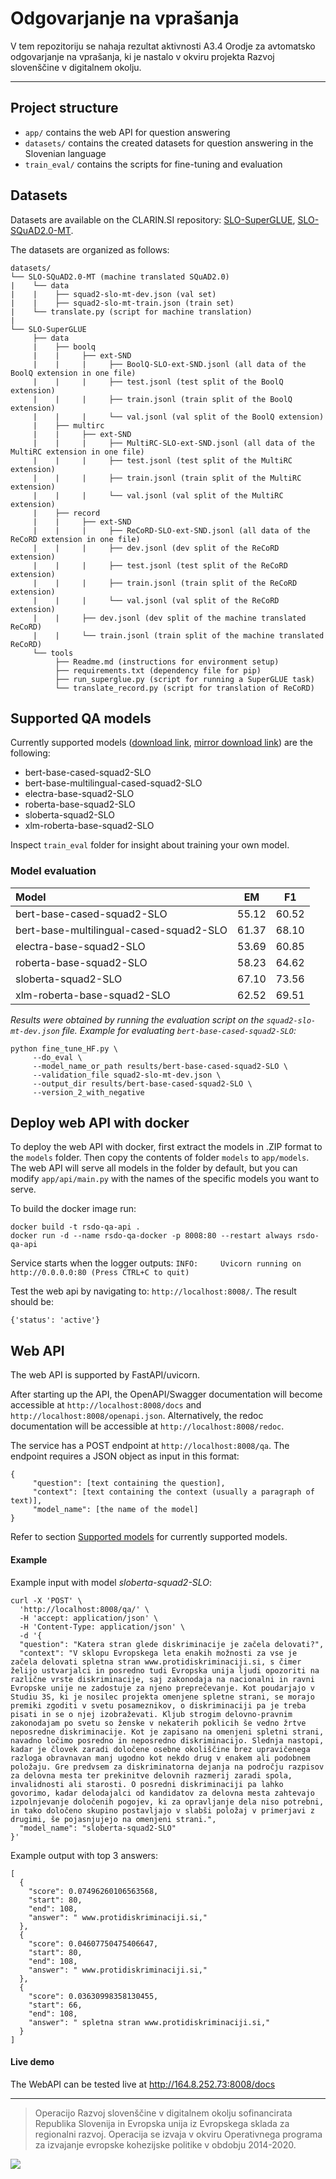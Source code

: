 # Odgovarjanje na vprašanja

V tem repozitoriju se nahaja rezultat aktivnosti A3.4 Orodje za avtomatsko odgovarjanje na vprašanja, ki je nastalo v okviru projekta Razvoj slovenščine v digitalnem okolju.

---

## Project structure

- `app/` contains the web API for question answering
- `datasets/` contains the created datasets for question answering in the Slovenian language
- `train_eval/` contains the scripts for fine-tuning and evaluation

## Datasets

Datasets are available on the CLARIN.SI repository: [SLO-SuperGLUE](http://hdl.handle.net/11356/1704), [SLO-SQuAD2.0-MT](http://hdl.handle.net/11356/1756).

The datasets are organized as follows:

```
datasets/
└── SLO-SQuAD2.0-MT (machine translated SQuAD2.0)
|    └── data 
|    |    ├── squad2-slo-mt-dev.json (val set)
|    |    ├── squad2-slo-mt-train.json (train set)
|    └── translate.py (script for machine translation)
|
└── SLO-SuperGLUE
     ├── data
     |    ├── boolq
     |    |     ├── ext-SND
     |    |     |     ├── BoolQ-SLO-ext-SND.jsonl (all data of the BoolQ extension in one file)
     |    |     |     ├── test.jsonl (test split of the BoolQ extension)
     |    |     |     ├── train.jsonl (train split of the BoolQ extension)
     |    |     |     └── val.jsonl (val split of the BoolQ extension)
     |    ├── multirc
     |    |     ├── ext-SND
     |    |     |     ├── MultiRC-SLO-ext-SND.jsonl (all data of the MultiRC extension in one file)
     |    |     |     ├── test.jsonl (test split of the MultiRC extension)
     |    |     |     ├── train.jsonl (train split of the MultiRC extension)
     |    |     |     └── val.jsonl (val split of the MultiRC extension)
     |    ├── record
     |    |     ├── ext-SND
     |    |     |     ├── ReCoRD-SLO-ext-SND.jsonl (all data of the ReCoRD extension in one file)
     |    |     |     ├── dev.jsonl (dev split of the ReCoRD extension)
     |    |     |     ├── test.jsonl (test split of the ReCoRD extension)
     |    |     |     ├── train.jsonl (train split of the ReCoRD extension)
     |    |     |     └── val.jsonl (val split of the ReCoRD extension)
     |    |     ├── dev.jsonl (dev split of the machine translated ReCoRD)
     |    |     └── train.jsonl (train split of the machine translated ReCoRD)
     └── tools
          ├── Readme.md (instructions for environment setup)
          ├── requirements.txt (dependency file for pip)
          ├── run_superglue.py (script for running a SuperGLUE task)
          └── translate_record.py (script for translation of ReCoRD)
```

## Supported QA models

Currently supported models ([download link](https://nas.cjvt.si/index.php/s/8RWoks7jinNasiR), [mirror download link](https://univerzamb-my.sharepoint.com/personal/mladen_borovic_um_si/_layouts/15/onedrive.aspx?id=%2Fpersonal%2Fmladen%5Fborovic%5Fum%5Fsi%2FDocuments%2FResearch%2FRSDO%2FR3%2E4%20QA%2Fmodels&ga=1)) are the following:

- bert-base-cased-squad2-SLO
- bert-base-multilingual-cased-squad2-SLO
- electra-base-squad2-SLO
- roberta-base-squad2-SLO
- sloberta-squad2-SLO
- xlm-roberta-base-squad2-SLO

Inspect `train_eval` folder for insight about training your own model.

### Model evaluation

| Model                                      | EM      | F1      |
|:-------                                    |:-------:|:-------:|
|bert-base-cased-squad2-SLO                  |55.12    |60.52    |
|bert-base-multilingual-cased-squad2-SLO     |61.37    |68.10    |
|electra-base-squad2-SLO                     |53.69    |60.85    |
|roberta-base-squad2-SLO                     |58.23    |64.62    |
|sloberta-squad2-SLO                         |67.10    |73.56    |
|xlm-roberta-base-squad2-SLO                 |62.52    |69.51    |


*Results were obtained by running the evaluation script on the `squad2-slo-mt-dev.json` file. Example for evaluating `bert-base-cased-squad2-SLO`:*

```
python fine_tune_HF.py \
     --do_eval \
     --model_name_or_path results/bert-base-cased-squad2-SLO \
     --validation_file squad2-slo-mt-dev.json \
     --output_dir results/bert-base-cased-squad2-SLO \
     --version_2_with_negative
```

## Deploy web API with docker

To deploy the web API with docker, first extract the models in .ZIP format to the `models` folder. Then copy the contents of folder `models` to `app/models`. The web API will serve all models in the folder by default, but you can modify `app/api/main.py` with the names of the specific models you want to serve.

To build the docker image run:

```
docker build -t rsdo-qa-api .
docker run -d --name rsdo-qa-docker -p 8008:80 --restart always rsdo-qa-api
```
Service starts when the logger outputs: `INFO:     Uvicorn running on http://0.0.0.0:80 (Press CTRL+C to quit)`

Test the web api by navigating to: `http://localhost:8008/`. The result should be:

```
{'status': 'active'}
```

## Web API

The web API is supported by FastAPI/uvicorn.

 After starting up the API, the OpenAPI/Swagger documentation will become accessible at `http://localhost:8008/docs` and `http://localhost:8008/openapi.json`. Alternatively, the redoc documentation will be accessible at `http://localhost:8008/redoc`.

 The service has a POST endpoint at `http://localhost:8008/qa`. The endpoint requires a JSON object as input in this format:

```
{
     "question": [text containing the question],
     "context": [text containing the context (usually a paragraph of text)],
     "model_name": [the name of the model]
}
```
Refer to section [Supported models](#supported-qa-models) for currently supported models.

#### Example

Example input with model *sloberta-squad2-SLO*:
```
curl -X 'POST' \
  'http://localhost:8008/qa/' \
  -H 'accept: application/json' \
  -H 'Content-Type: application/json' \
  -d '{
  "question": "Katera stran glede diskriminacije je začela delovati?",
  "context": "V sklopu Evropskega leta enakih možnosti za vse je začela delovati spletna stran www.protidiskriminaciji.si, s čimer želijo ustvarjalci in posredno tudi Evropska unija ljudi opozoriti na različne vrste diskriminacije, saj zakonodaja na nacionalni in ravni Evropske unije ne zadostuje za njeno preprečevanje. Kot poudarjajo v Studiu 3S, ki je nosilec projekta omenjene spletne strani, se morajo premiki zgoditi v svetu posameznikov, o diskriminaciji pa je treba pisati in se o njej izobraževati. Kljub strogim delovno-pravnim zakonodajam po svetu so ženske v nekaterih poklicih še vedno žrtve neposredne diskriminacije. Kot je zapisano na omenjeni spletni strani, navadno ločimo posredno in neposredno diskriminacijo. Slednja nastopi, kadar je človek zaradi določene osebne okoliščine brez upravičenega razloga obravnavan manj ugodno kot nekdo drug v enakem ali podobnem položaju. Gre predvsem za diskriminatorna dejanja na področju razpisov za delovna mesta ter prekinitve delovnih razmerij zaradi spola, invalidnosti ali starosti. O posredni diskriminaciji pa lahko govorimo, kadar delodajalci od kandidatov za delovna mesta zahtevajo izpolnjevanje določenih pogojev, ki za opravljanje dela niso potrebni, in tako določeno skupino postavljajo v slabši položaj v primerjavi z drugimi, še pojasnjujejo na omenjeni strani.",
  "model_name": "sloberta-squad2-SLO"
}'
```

Example output with top 3 answers:
```
[
  {
    "score": 0.07496260106563568,
    "start": 80,
    "end": 108,
    "answer": " www.protidiskriminaciji.si,"
  },
  {
    "score": 0.04607750475406647,
    "start": 80,
    "end": 108,
    "answer": " www.protidiskriminaciji.si,"
  },
  {
    "score": 0.03630998358130455,
    "start": 66,
    "end": 108,
    "answer": " spletna stran www.protidiskriminaciji.si,"
  }
]
```

#### Live demo

The WebAPI can be tested live at http://164.8.252.73:8008/docs



---

> Operacijo Razvoj slovenščine v digitalnem okolju sofinancirata Republika Slovenija in Evropska unija iz Evropskega sklada za regionalni razvoj. Operacija se izvaja v okviru Operativnega programa za izvajanje evropske kohezijske politike v obdobju 2014-2020.

![](Logo_EKP_sklad_za_regionalni_razvoj_SLO_slogan.jpg)
